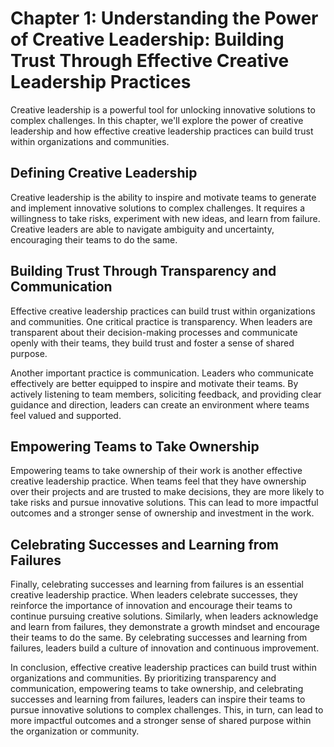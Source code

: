 Chapter 1: Understanding the Power of Creative Leadership: Building Trust Through Effective Creative Leadership Practices
=========================================================================================================================

Creative leadership is a powerful tool for unlocking innovative solutions to complex challenges. In this chapter, we'll explore the power of creative leadership and how effective creative leadership practices can build trust within organizations and communities.

Defining Creative Leadership
----------------------------

Creative leadership is the ability to inspire and motivate teams to generate and implement innovative solutions to complex challenges. It requires a willingness to take risks, experiment with new ideas, and learn from failure. Creative leaders are able to navigate ambiguity and uncertainty, encouraging their teams to do the same.

Building Trust Through Transparency and Communication
-----------------------------------------------------

Effective creative leadership practices can build trust within organizations and communities. One critical practice is transparency. When leaders are transparent about their decision-making processes and communicate openly with their teams, they build trust and foster a sense of shared purpose.

Another important practice is communication. Leaders who communicate effectively are better equipped to inspire and motivate their teams. By actively listening to team members, soliciting feedback, and providing clear guidance and direction, leaders can create an environment where teams feel valued and supported.

Empowering Teams to Take Ownership
----------------------------------

Empowering teams to take ownership of their work is another effective creative leadership practice. When teams feel that they have ownership over their projects and are trusted to make decisions, they are more likely to take risks and pursue innovative solutions. This can lead to more impactful outcomes and a stronger sense of ownership and investment in the work.

Celebrating Successes and Learning from Failures
------------------------------------------------

Finally, celebrating successes and learning from failures is an essential creative leadership practice. When leaders celebrate successes, they reinforce the importance of innovation and encourage their teams to continue pursuing creative solutions. Similarly, when leaders acknowledge and learn from failures, they demonstrate a growth mindset and encourage their teams to do the same. By celebrating successes and learning from failures, leaders build a culture of innovation and continuous improvement.

In conclusion, effective creative leadership practices can build trust within organizations and communities. By prioritizing transparency and communication, empowering teams to take ownership, and celebrating successes and learning from failures, leaders can inspire their teams to pursue innovative solutions to complex challenges. This, in turn, can lead to more impactful outcomes and a stronger sense of shared purpose within the organization or community.
